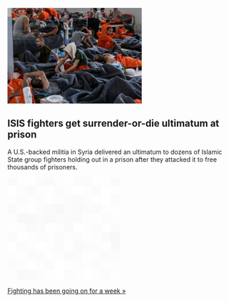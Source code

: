 
![ISIS fighters get surrender-or-die ultimatum at prison](./20220129115847.png)
## ISIS fighters get surrender-or-die ultimatum at prison

A U.S.-backed militia in Syria delivered an ultimatum to dozens of Islamic State group fighters holding out in a prison after they attacked it to free thousands of prisoners.

![pic](../square_bg.png)

[Fighting has been going on for a week »](https://www.yahoo.com/news/islamic-state-fighters-surrender-die-193350953.html)
